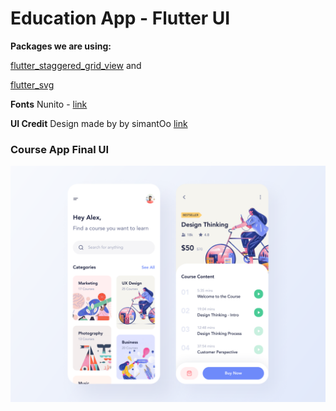 # Education App - Flutter UI

**Packages we are using:**

[flutter_staggered_grid_view](https://pub.dev/packages/flutter_staggered_grid_view) and 

[flutter_svg](https://pub.dev/packages/flutter_svg)

**Fonts**
Nunito - [link](https://fonts.google.com/specimen/Nunito?query=nunit)

**UI Credit**
Design made by by simantOo [link](https://www.uplabs.com/posts/course-app-free)

### Course App Final UI

![Course Flutter App UI](/course_app.png)
